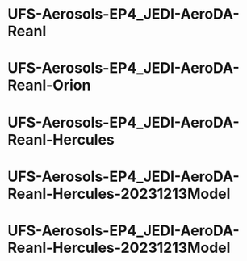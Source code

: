 # UFS-Aerosols-EP4_JEDI-AeroDA-Reanl
# UFS-Aerosols-EP4_JEDI-AeroDA-Reanl-Orion
# UFS-Aerosols-EP4_JEDI-AeroDA-Reanl-Hercules
# UFS-Aerosols-EP4_JEDI-AeroDA-Reanl-Hercules-20231213Model
# UFS-Aerosols-EP4_JEDI-AeroDA-Reanl-Hercules-20231213Model
